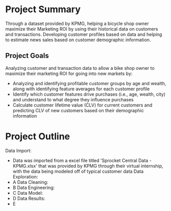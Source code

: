# Project Summary
Through a dataset provided by KPMG, helping a bicycle shop owner maximize their Marketing ROI by using their historical data on customers and transactions. Developing customer profiles based on data and helping to estimate news sales based on customer demographic information.


## Project Goals
Analyzing customer and transaction data to allow a bike shop owner to maximize their marketing ROI for going into new markets by:
- Analyzing and identifying profitable customer groups by age and wealth, along with identifying feature averages for each customer profile
- Identify which customer features drive purchases (i.e., age, wealth, city) and understand to what degree they influence purchases
- Calculate customer lifetime value (CLV) for current customers and predicting CLV of new customers based on their demographic information


# Project Outline
Data Import:
- Data was imported from a excel file titled 'Sprocket Central Data - KPMG.xlsx' that was provided by KPMG through their virtual internship, with the data being modeled off of typical customer data
Data Exploration:
- A
Data Cleaning:
- B
Data Engineering:
- C
Data Model:
- D
Data Results:
- E
